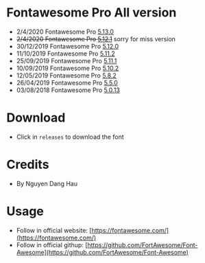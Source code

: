 # Fontawesome Pro All version
- 2/4/2020 Fontawesome Pro [5.13.0](https://github.com/ngdanghau/fontawesome-pro/releases/tag/5.13.0)
- ~~2/4/2020 Fontawesome Pro [5.12.1](https://github.com/ngdanghau/fontawesome-pro/releases/tag/5.12.1)~~ sorry for miss version
- 30/12/2019 Fontawesome Pro [5.12.0](https://github.com/ngdanghau/fontawesome-pro/releases/tag/5.12.0)
- 11/10/2019 Fontawesome Pro [5.11.2](https://github.com/ngdanghau/fontawesome-pro/releases/tag/5.11.2)
- 25/09/2019 Fontawesome Pro [5.11.1](https://github.com/ngdanghau/fontawesome-pro/releases/tag/5.11.1)
- 10/09/2019 Fontawesome Pro [5.10.2](https://github.com/ngdanghau/fontawesome-pro/releases/tag/5.10.2)
- 12/05/2019 Fontawesome Pro [5.8.2](https://github.com/ngdanghau/fontawesome-pro/releases/tag/5.8.2)
- 26/04/2019 Fontawesome Pro [5.5.0](https://github.com/ngdanghau/fontawesome-pro/releases/tag/5.5.0)
- 03/08/2018 Fontawesome Pro [5.0.13](https://github.com/ngdanghau/fontawesome-pro/releases/tag/5.0.13)

# Download
- Click in <code>releases</code> to download the font

# Credits
- By Nguyen Dang Hau

# Usage
- Follow in official website: [https://fontawesome.com/](https://fontawesome.com/)
- Follow in official githup: [https://github.com/FortAwesome/Font-Awesome](https://github.com/FortAwesome/Font-Awesome)

